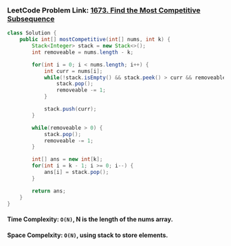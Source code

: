 ### LeetCode Problem Link: [1673. Find the Most Competitive Subsequence](https://leetcode.com/problems/find-the-most-competitive-subsequence/description/)

```java
class Solution {
    public int[] mostCompetitive(int[] nums, int k) {
        Stack<Integer> stack = new Stack<>();
        int removeable = nums.length - k;

        for(int i = 0; i < nums.length; i++) {
            int curr = nums[i];
            while(!stack.isEmpty() && stack.peek() > curr && removeable > 0) {
                stack.pop();
                removeable -= 1;
            }

            stack.push(curr);
        }

        while(removeable > 0) {
            stack.pop();
            removeable -= 1;
        }

        int[] ans = new int[k];
        for(int i = k - 1; i >= 0; i--) {
            ans[i] = stack.pop();
        }

        return ans;
    }
}
```

#### Time Complexity: `O(N)`, N is the length of the nums array.

#### Space Compelxity: `O(N)`, using stack to store elements.
